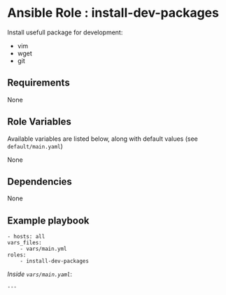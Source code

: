 # Ansible Role : install-dev-packages

Install usefull package for development:
 - vim
 - wget
 - git

## Requirements

None

## Role Variables

Available variables are listed below, along with default values (see `default/main.yaml`)

None


## Dependencies

None

## Example playbook

    - hosts: all
    vars_files:
        - vars/main.yml
    roles:
        - install-dev-packages

*Inside `vars/main.yaml`*:

    ---